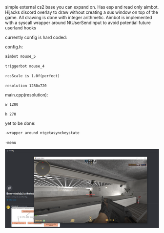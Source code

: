 simple external cs2 base you can expand on. Has esp and read only aimbot. Hijacks discord overlay to draw without creating a sus window on top of the game.
All drawing is done with integer arithmetic. Aimbot is implemented with a syscall wrapper around NtUserSendInput to avoid potential future
userland hooks


currently config is hard coded:

config.h:

	aimbot mouse_5
  
	triggerbot mouse_4
 
 	rcsScale is 1.0f(perfect)
  
	resolution 1280x720
  
main.cpp(resolution):

  	w 1280
  
  	h 270
  
yet to be done:

	-wrapper around ntgetasynckeystate

	-menu


![alt text](https://github.com/d0stoievskiii/cs2-external-base/blob/master/Untitled.png?raw=true)
